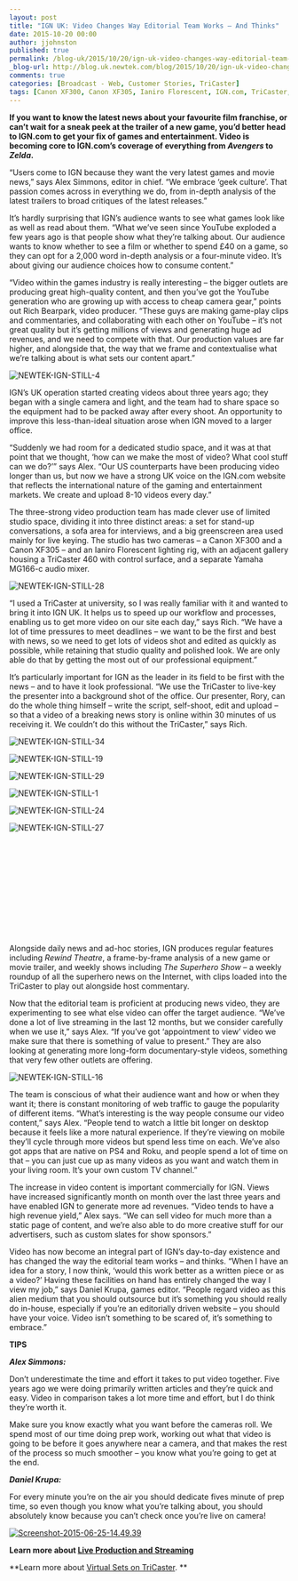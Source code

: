 ```yaml
---
layout: post
title: "IGN UK: Video Changes Way Editorial Team Works — And Thinks"
date: 2015-10-20 00:00
author: jjohnston
published: true
permalink: /blog-uk/2015/10/20/ign-uk-video-changes-way-editorial-team-works-and-thinks/
_blog-url: http://blog.uk.newtek.com/blog/2015/10/20/ign-uk-video-changes-way-editorial-team-works-and-thinks/
comments: true
categories: [Broadcast - Web, Customer Stories, TriCaster]
tags: [Canon XF300, Canon XF305, Ianiro Florescent, IGN.com, TriCaster, Yamaha MG166-c]
---
```

**If you want to know the latest news about your favourite film franchise, or can’t wait for a sneak peek at the trailer of a new game, you’d better head to IGN.com to get your fix of games and entertainment. Video is becoming core to IGN.com’s coverage of everything from *Avengers* to *Zelda*.**

“Users come to IGN because they want the very latest games and movie news,” says Alex Simmons, editor in chief. “We embrace ‘geek culture’. That passion comes across in everything we do, from in-depth analysis of the latest trailers to broad critiques of the latest releases.”

It’s hardly surprising that IGN’s audience wants to see what games look like as well as read about them. “What we’ve seen since YouTube exploded a few years ago is that people show what they’re talking about. Our audience wants to know whether to see a film or whether to spend £40 on a game, so they can opt for a 2,000 word in-depth analysis or a four-minute video. It’s about giving our audience choices how to consume content.”

“Video within the games industry is really interesting – the bigger outlets are producing great high-quality content, and then you’ve got the YouTube generation who are growing up with access to cheap camera gear,” points out Rich Bearpark, video producer. “These guys are making game-play clips and commentaries, and collaborating with each other on YouTube – it’s not great quality but it’s getting millions of views and generating huge ad revenues, and we need to compete with that. Our production values are far higher, and alongside that, the way that we frame and contextualise what we’re talking about is what sets our content apart.”

![NEWTEK-IGN-STILL-4](http://blog.uk.newtek.com/wp-content/uploads/2015/10/NEWTEK-IGN-STILL-4.jpg)

IGN’s UK operation started creating videos about three years ago; they began with a single camera and light, and the team had to share space so the equipment had to be packed away after every shoot. An opportunity to improve this less-than-ideal situation arose when IGN moved to a larger office.

“Suddenly we had room for a dedicated studio space, and it was at that point that we thought, ‘how can we make the most of video? What cool stuff can we do?’” says Alex. “Our US counterparts have been producing video longer than us, but now we have a strong UK voice on the IGN.com website that reflects the international nature of the gaming and entertainment markets. We create and upload 8-10 videos every day.”

The three-strong video production team has made clever use of limited studio space, dividing it into three distinct areas: a set for stand-up conversations, a sofa area for interviews, and a big greenscreen area used mainly for live keying. The studio has two cameras – a Canon XF300 and a Canon XF305 – and an Ianiro Florescent lighting rig, with an adjacent gallery housing a TriCaster 460 with control surface, and a separate Yamaha MG166-c audio mixer.

![NEWTEK-IGN-STILL-28](http://blog.uk.newtek.com/wp-content/uploads/2015/10/NEWTEK-IGN-STILL-28.jpg)

“I used a TriCaster at university, so I was really familiar with it and wanted to bring it into IGN UK. It helps us to speed up our workflow and processes, enabling us to get more video on our site each day,” says Rich. “We have a lot of time pressures to meet deadlines – we want to be the first and best with news, so we need to get lots of videos shot and edited as quickly as possible, while retaining that studio quality and polished look. We are only able do that by getting the most out of our professional equipment.”

It’s particularly important for IGN as the leader in its field to be first with the news – and to have it look professional. “We use the TriCaster to live-key the presenter into a background shot of the office. Our presenter, Rory, can do the whole thing himself – write the script, self-shoot, edit and upload – so that a video of a breaking news story is online within 30 minutes of us receiving it. We couldn’t do this without the TriCaster,” says Rich.

![NEWTEK-IGN-STILL-34](http://blog.uk.newtek.com/wp-content/uploads/2015/10/NEWTEK-IGN-STILL-34.jpg)

![NEWTEK-IGN-STILL-19](http://blog.uk.newtek.com/wp-content/uploads/2015/10/NEWTEK-IGN-STILL-19.jpg)

![NEWTEK-IGN-STILL-29](http://blog.uk.newtek.com/wp-content/uploads/2015/10/NEWTEK-IGN-STILL-29.jpg)

![NEWTEK-IGN-STILL-1](http://blog.uk.newtek.com/wp-content/uploads/2015/10/NEWTEK-IGN-STILL-1.jpg)

![NEWTEK-IGN-STILL-24](http://blog.uk.newtek.com/wp-content/uploads/2015/10/NEWTEK-IGN-STILL-24.jpg)

![NEWTEK-IGN-STILL-27](http://blog.uk.newtek.com/wp-content/uploads/2015/10/NEWTEK-IGN-STILL-27.jpg)

&nbsp;

&nbsp;

&nbsp;

&nbsp;

&nbsp;

&nbsp;

Alongside daily news and ad-hoc stories, IGN produces regular features including *Rewind Theatre*, a frame-by-frame analysis of a new game or movie trailer, and weekly shows including *The Superhero Show* – a weekly roundup of all the superhero news on the Internet, with clips loaded into the TriCaster to play out alongside host commentary.

Now that the editorial team is proficient at producing news video, they are experimenting to see what else video can offer the target audience. “We’ve done a lot of live streaming in the last 12 months, but we consider carefully when we use it,” says Alex. “If you’ve got ‘appointment to view’ video we make sure that there is something of value to present.” They are also looking at generating more long-form documentary-style videos, something that very few other outlets are offering.

![NEWTEK-IGN-STILL-16](http://blog.uk.newtek.com/wp-content/uploads/2015/10/NEWTEK-IGN-STILL-16.jpg)

The team is conscious of what their audience want and how or when they want it; there is constant monitoring of web traffic to gauge the popularity of different items. “What’s interesting is the way people consume our video content,” says Alex. “People tend to watch a little bit longer on desktop because it feels like a more natural experience. If they’re viewing on mobile they’ll cycle through more videos but spend less time on each. We’ve also got apps that are native on PS4 and Roku, and people spend a lot of time on that – you can just cue up as many videos as you want and watch them in your living room. It’s your own custom TV channel.”

The increase in video content is important commercially for IGN. Views have increased significantly month on month over the last three years and have enabled IGN to generate more ad revenues. “Video tends to have a high revenue yield,” Alex says. “We can sell video for much more than a static page of content, and we’re also able to do more creative stuff for our advertisers, such as custom slates for show sponsors.”

Video has now become an integral part of IGN’s day-to-day existence and has changed the way the editorial team works – and thinks. “When I have an idea for a story, I now think, ‘would this work better as a written piece or as a video?’ Having these facilities on hand has entirely changed the way I view my job,” says Daniel Krupa, games editor. “People regard video as this alien medium that you should outsource but it’s something you should really do in-house, especially if you’re an editorially driven website – you should have your voice. Video isn’t something to be scared of, it’s something to embrace.”

**TIPS**

***Alex Simmons:***

Don’t underestimate the time and effort it takes to put video together. Five years ago we were doing primarily written articles and they’re quick and easy. Video in comparison takes a lot more time and effort, but I do think they’re worth it.

Make sure you know exactly what you want before the cameras roll. We spend most of our time doing prep work, working out what that video is going to be before it goes anywhere near a camera, and that makes the rest of the process so much smoother – you know what you’re going to get at the end.

***Daniel Krupa:***

For every minute you’re on the air you should dedicate fives minute of prep time, so even though you know what you’re talking about, you should absolutely know because you can’t check once you’re live on camera!

<a href="http://new.tk/3b" target="_blank">![Screenshot-2015-06-25-14.49.39](http://blog.uk.newtek.com/wp-content/uploads/2015/10/Screenshot-2015-06-25-14.49.39.png)</a>

**Learn more about <a href="http://www.newtek.com/solutions/live-production-a-streaming.html" target="_blank">Live Production and Streaming</a>**

**Learn more about <a href="http://newtek.com/products/tricaster-mini/virtual-set-gallery.html" target="_blank">Virtual Sets on TriCaster</a>. **
